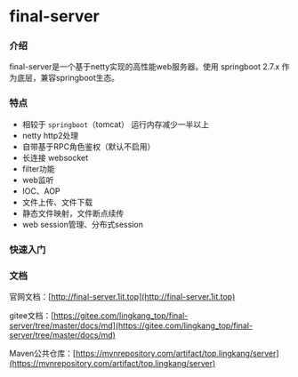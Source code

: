 # final-server

### 介绍
final-server是一个基于netty实现的高性能web服务器。使用 springboot 2.7.x 作为底层，兼容springboot生态。

### 特点

* 相较于 `springboot`（tomcat） 运行内存减少一半以上
* netty http2处理
* 自带基于RPC角色鉴权（默认不启用）
* 长连接 websocket
* filter功能
* web监听
* IOC、AOP
* 文件上传、文件下载
* 静态文件映射，文件断点续传
* web session管理、分布式session

### 快速入门

### 文档

官网文档：[http://final-server.1it.top](http://final-server.1it.top)

gitee文档：[https://gitee.com/lingkang_top/final-server/tree/master/docs/md](https://gitee.com/lingkang_top/final-server/tree/master/docs/md)

Maven公共仓库：[https://mvnrepository.com/artifact/top.lingkang/server](https://mvnrepository.com/artifact/top.lingkang/server)
